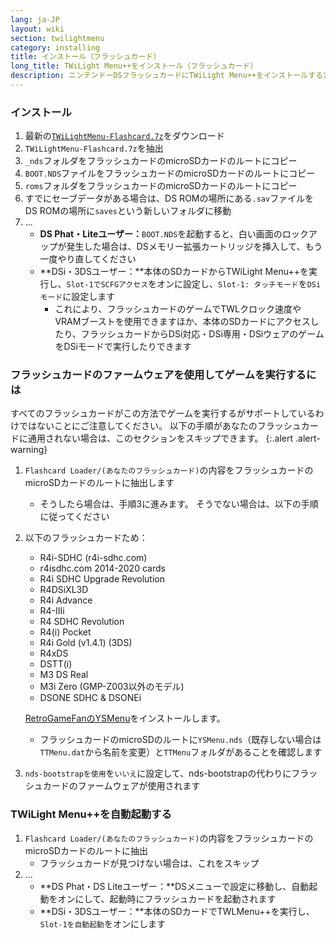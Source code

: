 ```yaml
---
lang: ja-JP
layout: wiki
section: twilightmenu
category: installing
title: インストール（フラッシュカード）
long_title: TWiLight Menu++をインストール（フラッシュカード）
description: ニンテンドーDSフラッシュカードにTWiLight Menu++をインストールする方法
---
```


### インストール
1. 最新の[`TWiLightMenu-Flashcard.7z`](https://github.com/DS-Homebrew/TWiLightMenu/releases/latest/download/TWiLightMenu-Flashcard.7z)をダウンロード
1. `TWiLightMenu-Flashcard.7z`を抽出
1. `_nds`フォルダをフラッシュカードのmicroSDカードのルートにコピー
1. `BOOT.NDS`ファイルをフラッシュカードのmicroSDカードのルートにコピー
1. `roms`フォルダをフラッシュカードのmicroSDカードのルートにコピー
1. すでにセーブデータがある場合は、DS ROMの場所にある`.sav`ファイルをDS ROMの場所に`saves`という新しいフォルダに移動
1. ...
   - **DS Phat・Liteユーザー：**`BOOT.NDS`を起動すると、白い画面のロックアップが発生した場合は、DSメモリー拡張カートリッジを挿入して、もう一度やり直してください
   - **DSi・3DSユーザー：**本体のSDカードからTWiLight Menu++を実行し、`Slot-1でSCFGアクセス`をオンに設定し、`Slot-1: タッチモード`を`DSiモード`に設定します
      - これにより、フラッシュカードのゲームでTWLクロック速度やVRAMブーストを使用できますほか、本体のSDカードにアクセスしたり、フラッシュカードからDSi対応・DSi専用・DSiウェアのゲームをDSiモードで実行したりできます

### フラッシュカードのファームウェアを使用してゲームを実行するには

すべてのフラッシュカードがこの方法でゲームを実行するがサポートしているわけではないことにご注意してください。 以下の手順があなたのフラッシュカードに通用されない場合は、このセクションをスキップできます。
{:.alert .alert-warning}

1. `Flashcard Loader/(あなたのフラッシュカード)`の内容をフラッシュカードのmicroSDカードのルートに抽出します
   - そうしたら場合は、手順3に進みます。 そうでない場合は、以下の手順に従ってください

1. 以下のフラッシュカードため：
   - R4i-SDHC (r4i-sdhc.com)
   - r4isdhc.com 2014-2020 cards
   - R4i SDHC Upgrade Revolution
   - R4DSiXL3D
   - R4i Advance
   - R4-IIIi
   - R4 SDHC Revolution
   - R4(i) Pocket
   - R4i Gold (v1.4.1) (3DS)
   - R4xDS
   - DSTT(i)
   - M3 DS Real
   - M3i Zero (GMP-Z003以外のモデル)
   - DSONE SDHC & DSONEi

   [RetroGameFanのYSMenu](https://gbatemp.net/threads/retrogamefan-updates-releases.267243/)をインストールします。
      - フラッシュカードのmicroSDのルートに`YSMenu.nds`（既存しない場合は`TTMenu.dat`から名前を変更）と`TTMenu`フォルダがあることを確認します
1. `nds-bootstrapを使用`を`いいえ`に設定して、nds-bootstrapの代わりにフラッシュカードのファームウェアが使用されます

### TWiLight Menu++を自動起動する
1. `Flashcard Loader/(あなたのフラッシュカード)`の内容をフラッシュカードのmicroSDカードのルートに抽出
   - フラッシュカードが見つけない場合は、これをスキップ
1. ...
   - **DS Phat・DS Liteユーザー：**DSメニューで設定に移動し、自動起動をオンにして、起動時にフラッシュカードを起動されます
   - **DSi・3DSユーザー：**本体のSDカードでTWLMenu++を実行し、`Slot-1を自動起動`をオンにします
